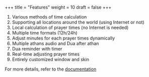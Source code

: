 +++
title = "Features"
weight = 10
draft = false
+++

1. Various methods of time calculation
2. Supporting all locations around the world (using Internet or not)
3. Local calculation of prayer times (no Internet is needed)
4. Multiple time formats (12h/24h)
5. Adjust minutes for each prayer times dynamically
6. Multiple athans audio and Dua after athan
7. Dua reminder with timer
8. Real-time adjusting prayer times
9. Entirely customized window and skin

For more details, refer to the [documentation](https://quantumprayertimes.github.io/documentation/getting-started/what-is-quantumpt/)